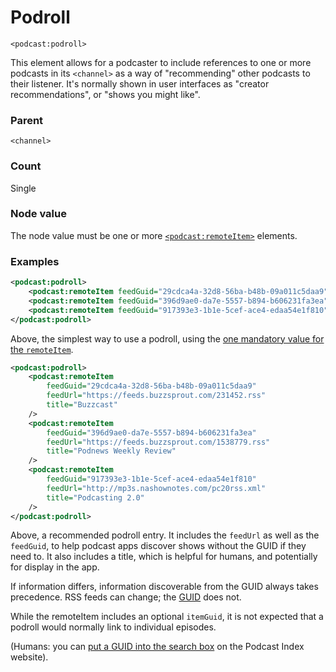 # Podroll

`<podcast:podroll>`

This element allows for a podcaster to include references to one or more podcasts in its `<channel>` as a way of "recommending" other podcasts to their listener. It's normally shown in user interfaces as "creator recommendations", or "shows you might like".

### Parent

`<channel>`

### Count

Single

### Node value

The node value must be one or more [`<podcast:remoteItem>`](remote-item.md) elements.

### Examples

```xml
<podcast:podroll>
    <podcast:remoteItem feedGuid="29cdca4a-32d8-56ba-b48b-09a011c5daa9" />
    <podcast:remoteItem feedGuid="396d9ae0-da7e-5557-b894-b606231fa3ea" />
    <podcast:remoteItem feedGuid="917393e3-1b1e-5cef-ace4-edaa54e1f810" />
</podcast:podroll>
```

Above, the simplest way to use a podroll, using the [one mandatory value for the `remoteItem`](remote-item.md).

```xml
<podcast:podroll>
    <podcast:remoteItem
        feedGuid="29cdca4a-32d8-56ba-b48b-09a011c5daa9"
        feedUrl="https://feeds.buzzsprout.com/231452.rss"
        title="Buzzcast"
    />
    <podcast:remoteItem
        feedGuid="396d9ae0-da7e-5557-b894-b606231fa3ea"
        feedUrl="https://feeds.buzzsprout.com/1538779.rss"
        title="Podnews Weekly Review"
    />
    <podcast:remoteItem
        feedGuid="917393e3-1b1e-5cef-ace4-edaa54e1f810"
        feedUrl="http://mp3s.nashownotes.com/pc20rss.xml"
        title="Podcasting 2.0"
    />
</podcast:podroll>
```

Above, a recommended podroll entry. It includes the `feedUrl` as well as the `feedGuid`, to help podcast apps discover shows without the GUID if they need to. It also includes a title, which is helpful for humans, and potentially for display in the app.

If information differs, information discoverable from the GUID always takes precedence. RSS feeds can change; the [GUID](guid.md) does not.

While the remoteItem includes an optional `itemGuid`, it is not expected that a podroll would normally link to individual episodes.

(Humans: you can [put a GUID into the search box](https://podcastindex.org/search?q=917393e3-1b1e-5cef-ace4-edaa54e1f810&type=all) on the Podcast Index website).
